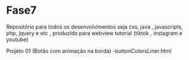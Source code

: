 # Fase7
Repositório para todos os desenvolvimentos seja css, java , javascripts, php, jquery e etc , produzido para webview tutorial (tiktok , instagram e youtube)

Projeto 01 (Botão com animação na borda)
-buttonColorsLiner.html
